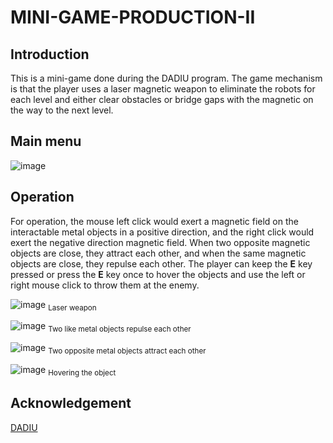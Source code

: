 # MINI-GAME-PRODUCTION-II
## Introduction
This is a mini-game done during the DADIU program. The game mechanism is that the player uses a laser magnetic weapon to eliminate the robots for each level and either clear obstacles or bridge gaps with the magnetic on the way to the next level.

## Main menu
![image](https://user-images.githubusercontent.com/38242437/184254504-089ddaac-9772-4801-8802-a13696d03f15.png)

## Operation
For operation, the mouse left click would exert a magnetic field on the interactable metal objects in a positive direction, and the right click would exert the negative direction magnetic field. When two opposite magnetic objects are close, they attract each other, and when the same magnetic objects are close, they repulse each other.
The player can keep the **E** key pressed or press the **E** key once to hover the objects and use the left or right mouse click to throw them at the enemy.

![image](https://user-images.githubusercontent.com/38242437/184256188-2cbe7a78-c486-4a1e-9f10-00a3f1e4a840.png)
<sub> Laser weapon </sub>

![image](https://user-images.githubusercontent.com/38242437/184256320-604c515b-b993-4bc3-9b1e-b5a8b990c9d3.png)
<sub>Two like metal objects repulse each other </sub>

![image](https://user-images.githubusercontent.com/38242437/184256668-365b0a79-0823-4bcc-be8a-5436c745dbea.png)
<sub>Two opposite metal objects attract each other </sub>

![image](https://user-images.githubusercontent.com/38242437/184256941-7023b81e-994f-4d20-bd2a-b65bf4d73b57.png)
<sub> Hovering the object </sub>

## Acknowledgement
[DADIU](http://www.dadiu.dk/bleedingtree)
